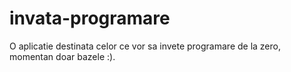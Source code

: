 # invata-programare
O aplicatie destinata celor ce vor sa invete programare de la zero, momentan doar bazele :).
